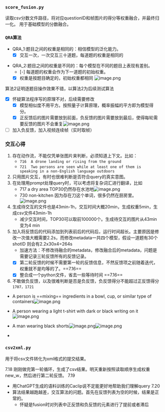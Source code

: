 ---
---

### `score_fusion.py`
读取csv分数文件路径，将对应questionID和帧图片的得分等权重融合，并最终归一化。
用于基础模型的分数融合。

### `QRA算法`
+ QRA_1:题目之间的权重是相同的：相信模型的泛化能力。
	- [x] 交互一次，一次交互三十道题，每道题的权重是相同的
- QRA_2:题目之间的权重是不同的：每个模型在不同的题目上表现有差别。
	- [-] 每道题的权重会作为下一道题的初始权重。
	- [x] 权重是按题目确定的，初始权重都相同
![image.png](https://cdn.jsdelivr.net/gh/Thomas333333/MyPostImage/Images/20230714172123.png)

算法2证明逐题目操作效果不错，以算法2为后续测试算法

- [x]  怀疑算法程序写的原理不对，后续需要修改
	- [x] 模型相似度不用平方。按照量子计算原理，概率振幅的平方即为模型得分。
	- [x] 正反馈后的图片需要放到前面，负反馈的图片需要放到最后，使得每轮需要反馈的图片不会重复![image.png](https://cdn.jsdelivr.net/gh/Thomas333333/MyPostImage/Images/20230714210903.png)

- [ ] 加入负反馈，加入视频连续帧（实时取帧）
### 交互心得
1. 存在动作流，不能仅凭单张图片来判断，必须知道上下文。比如：
	+ `716  A drone landing or rising from the ground`
	+ `721  Two persons are seen while at least one of them is speaking in a non-English language outdoors`
2. 只用图片交互，有时也很难判断是否符合query的真实意图。
3. 在处理用prompt处理query时，可以考虑将复杂词汇进行翻译，比如
	+ 717 a dry area  TOP30仍然存在水池地![image.png](https://cdn.jsdelivr.net/gh/Thomas333333/MyPostImage/Images/20230713122920.png)
	+ 730 non-kitchen  因为存在刀这个单词，很多仍然在厨房里。![image.png](https://cdn.jsdelivr.net/gh/Thomas333333/MyPostImage/Images/20230713123617.png)
4. 生成待交互的文件也是43min-1h，交互时间大概20min，生成权重5min，生成csv文件43min-1h
	+ 减少交互时间，TOP30可以取前100000个。生成待交互的图片从43min变为4 min
5. 加入将反馈后的代码添加到列表前后的代码后，运行时间超长。主要原因是修改一次值大概需要2.2s，而修改metadata一共四个模型，假设一道题有30个shotID 则会有2.2x30x4=264s 
	+ 加速方法：不修改待融合的metadata，修改融合后的metadata，问题是需要记录三轮反馈所有的反馈记录。
	- [x] 第二轮反馈的时候不需要第一轮的反馈信息，不然反馈项之前随着迭代，权重就不是均等的了。==7.16==
	- [x] 整合成一个python文件，省去一些等待时间 ==7.16==
6. 不敢做负反馈，以及很难判断是否是负反馈，负反馈得分不能超过正反馈得分`1707，1721`
+ A person is ==mixing== ingredients in a bowl, cup, or similar type of containers![image.png](https://cdn.jsdelivr.net/gh/Thomas333333/MyPostImage/Images/20230721100032.png)
+ A person wearing a light t-shirt with dark or black writing on it![image.png](https://cdn.jsdelivr.net/gh/Thomas333333/MyPostImage/Images/20230721100140.png)
+ A man wearing black shorts![image.png](https://cdn.jsdelivr.net/gh/Thomas333333/MyPostImage/Images/20230721100224.png)![image.png](https://cdn.jsdelivr.net/gh/Thomas333333/MyPostImage/Images/20230721100312.png)

+ 








### `csv2xml.py`
用于将csv文件转化为xml格式的提交结果。

7.18
刚刚做完第一轮循环，生成了csv结果。明天重新按照读取顺序生成权重new_w，然后进行第二轮反馈。
7.19
+ 用ChatGPT生成的语料训练的Caclip说不定能更好地帮助我们理解query
7.20
+ 算法结果越跑越差，交互算法的问题。首先在反馈列表为空的时候，结果是正常的。
	+ 怀疑是fusion时对列表中正反馈和负反馈的元素进行了提前或者滞后